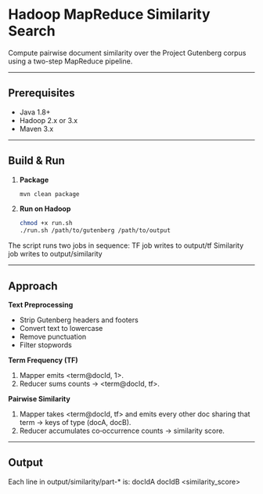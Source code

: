 # Hadoop MapReduce Similarity Search
Compute pairwise document similarity over the Project Gutenberg corpus using a two-step MapReduce pipeline.

---

## Prerequisites
- Java 1.8+  
- Hadoop 2.x or 3.x  
- Maven 3.x  

---

## Build & Run

1. **Package**
   ```bash
   mvn clean package
   ```

2. **Run on Hadoop**
	```bash
	chmod +x run.sh
	./run.sh /path/to/gutenberg /path/to/output
	```
The script runs two jobs in sequence:
	TF job writes to output/tf
	Similarity job writes to output/similarity

---

## Approach
**Text Preprocessing**
- Strip Gutenberg headers and footers
- Convert text to lowercase
- Remove punctuation
- Filter stopwords

**Term Frequency (TF)**
1. Mapper emits <term@docId, 1>.
2. Reducer sums counts → <term@docId, tf>.

**Pairwise Similarity**
1. Mapper takes <term@docId, tf> and emits every other doc sharing that term → keys of type (docA, docB).
2. Reducer accumulates co‑occurrence counts → similarity score.

---

## Output
Each line in output/similarity/part-* is:
	docIdA    docIdB    <similarity_score>


